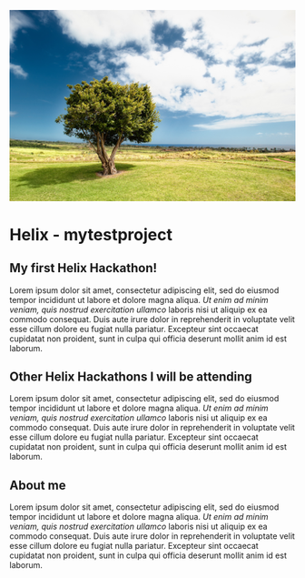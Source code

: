 <!--
  ~ Licensed to the Apache Software Foundation (ASF) under one or more
  ~ contributor license agreements.  See the NOTICE file distributed with
  ~ this work for additional information regarding copyright ownership.
  ~ The ASF licenses this file to You under the Apache License, Version 2.0
  ~ (the "License"); you may not use this file except in compliance with
  ~ the License.  You may obtain a copy of the License at
  ~
  ~      http://www.apache.org/licenses/LICENSE-2.0
  ~
  ~ Unless required by applicable law or agreed to in writing, software
  ~ distributed under the License is distributed on an "AS IS" BASIS,
  ~ WITHOUT WARRANTIES OR CONDITIONS OF ANY KIND, either express or implied.
  ~ See the License for the specific language governing permissions and
  ~ limitations under the License.
  -->
![stage](./stage.jpg)

# Helix - mytestproject

## My first Helix Hackathon!

Lorem ipsum dolor sit amet, consectetur adipiscing elit, sed do eiusmod tempor incididunt ut labore et dolore magna aliqua. *Ut enim ad minim veniam, quis nostrud exercitation ullamco* laboris nisi ut aliquip ex ea commodo consequat. Duis aute irure dolor in reprehenderit in voluptate velit esse cillum dolore eu fugiat nulla pariatur. Excepteur sint occaecat cupidatat non proident, sunt in culpa qui officia deserunt mollit anim id est laborum.


## Other Helix Hackathons I will be attending

Lorem ipsum dolor sit amet, consectetur adipiscing elit, sed do eiusmod tempor incididunt ut labore et dolore magna aliqua. *Ut enim ad minim veniam, quis nostrud exercitation ullamco* laboris nisi ut aliquip ex ea commodo consequat. Duis aute irure dolor in reprehenderit in voluptate velit esse cillum dolore eu fugiat nulla pariatur. Excepteur sint occaecat cupidatat non proident, sunt in culpa qui officia deserunt mollit anim id est laborum.

## About me

Lorem ipsum dolor sit amet, consectetur adipiscing elit, sed do eiusmod tempor incididunt ut labore et dolore magna aliqua. *Ut enim ad minim veniam, quis nostrud exercitation ullamco* laboris nisi ut aliquip ex ea commodo consequat. Duis aute irure dolor in reprehenderit in voluptate velit esse cillum dolore eu fugiat nulla pariatur. Excepteur sint occaecat cupidatat non proident, sunt in culpa qui officia deserunt mollit anim id est laborum.
